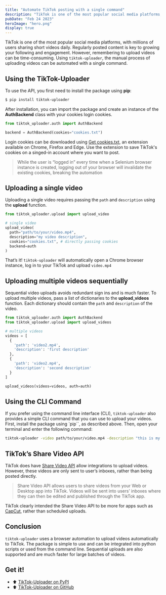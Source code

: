 ```yaml
---
title: "Automate TikTok posting with a single command"
description: "TikTok is one of the most popular social media platforms, with millions of users. Posting content regularly is key to growing your following and increasing engagement. However, constantly uploading videos can be time-consuming. Use tiktok-uploader's simple API to upload videos automatically."
pubDate: "Feb 24 2023"
heroImage: "hero.png"
display: true
---
```


TikTok is one of the most popular social media platforms, with millions of users sharing short videos daily. Regularly posted content is key to growing your following and engagement. However, remembering to upload videos can be time-consuming. Using `tiktok-uploader`, the manual process of uploading videos can be automated with a single command.

## Using the TikTok-Uploader

To use the API, you first need to install the package using **pip**:

```bash
$ pip install tiktok-uploader
```

After installation, you can import the package and create an instance of the **AuthBackend** class with your cookies login cookies.

```python
from tiktok_uploader.auth import AuthBackend

backend = AuthBackend(cookies="cookies.txt")
```

Login cookies can be downloaded using [Get cookies.txt](https://chrome.google.com/webstore/detail/get-cookiestxt/bgaddhkoddajcdgocldbbfleckgcbcid?hl=en), an extension available on Chrome, Firefox and Edge. Use the extension to save TikTok's cookies on a singed-in account where you want to post.

> While the user is “logged in” every time when a Selenium browser instance is created, logging out of your browser will invalidate the existing cookies, breaking the automation

## Uploading a single video

Uploading a single video requires passing the `path` and `description` using the **upload** function.

```python
from tiktok_uploader.upload import upload_video

# single video
upload_video(
  path="path/to/your/video.mp4",
  description="my video description",
  cookies="cookies.txt", # directly passing cookies
  backend=auth
)
```

That’s it! `tiktok-uploader` will automatically open a Chrome browser instance, log in to your TikTok and upload `video.mp4`

## Uploading multiple videos sequentially

Sequential video uploads avoids redundant sign ins and is much faster. To upload multiple videos, pass a list of dictionaries to the **upload_videos** function. Each dictionary should contain the `path` and `description` of the video.

```python
from tiktok_uploader.auth import AuthBackend
from tiktok_uploader.upload import upload_videos

# multiple videos
videos = [
  {
    'path': 'video2.mp4',
    'description': 'first description'
  },
  {
    'path': 'video2.mp4',
    'description': 'second description'
  }
]

upload_videos(videos=videos, auth=auth)
```

## Using the CLI Command

If you prefer using the command line interface (CLI), `tiktok-uploader` also provides a simple CLI command that you can use to upload your videos. First, install the package using `pip``, as described above. Then, open your terminal and enter the following command:

```bash
tiktok-uploader -video path/to/your/video.mp4 -description "this is my video description" -cookies cookies.txt
```

## TikTok’s Share Video API

TikTok does have [Share Video API](https://developers.tiktok.com/doc/web-video-kit-with-web/) allow integrations to upload videos. However, these videos are only sent to user’s inboxes, rather than being posted directly.

> Share Video API allows users to share videos from your Web or Desktop app into TikTok. Videos will be sent into users’ inboxes where they can then be edited and published through the TikTok app.

TikTok clearly intended the Share Video API to be more for apps such as [CapCut](https://capcut.com/), rather than scheduled uploads.

## Conclusion

`tiktok-uploader` uses a browser automation to upload videos automatically to TikTok. The package is simple to use and can be integrated into python scripts or used from the command line. Sequential uploads are also supported and are much faster for large batches of videos.

## Get it!

- ⬆️ [TikTok-Uploader on PyPI](https://pypi.org/project/tiktok-uploader/)
- ⬆️ [TikTok-Uploader on GitHub](http://github.com/wkaisertexas/tiktok-uploader)
